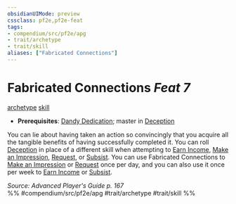 ```yaml
---
obsidianUIMode: preview
cssclass: pf2e,pf2e-feat
tags:
- compendium/src/pf2e/apg
- trait/archetype
- trait/skill
aliases: ["Fabricated Connections"]
---
```

# Fabricated Connections  *Feat 7*  
[archetype](../../Rules/traits/archetype.md)  [skill](../../Rules/traits/skill.md)  

- **Prerequisites**: [Dandy Dedication](dandy-dedication-apg.md); master in [Deception](../skills.md#Deception)

You can lie about having taken an action so convincingly that you acquire all the tangible benefits of having successfully completed it. You can roll [Deception](../skills.md#Deception) in place of a different skill when attempting to [Earn Income](../../Rules/actions/earn-income.md), [Make an Impression](../../Rules/actions/make-an-impression.md), [Request](../../Rules/actions/request.md), or [Subsist](../../Rules/actions/subsist.md). You can use Fabricated Connections to [Make an Impression](../../Rules/actions/make-an-impression.md) or [Request](../../Rules/actions/request.md) once per day, and you can also use it once per week to [Earn Income](../../Rules/actions/earn-income.md) or [Subsist](../../Rules/actions/subsist.md).

*Source: Advanced Player's Guide p. 167*  
%% #compendium/src/pf2e/apg #trait/archetype #trait/skill %%